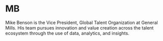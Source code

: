 # MB

Mike Benson is the Vice President, Global Talent Organization at General Mills. His team pursues innovation and value creation across the talent ecosystem through the use of data, analytics, and insights.